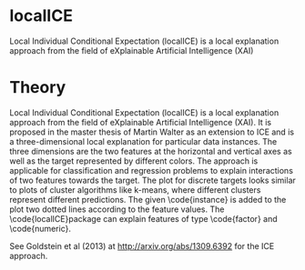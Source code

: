 # localICE
Local Individual Conditional Expectation (localICE) is a local explanation approach from the field of eXplainable Artificial Intelligence (XAI)

# Theory
Local Individual Conditional Expectation (localICE) is a local explanation approach from the field of eXplainable Artificial Intelligence (XAI). It is proposed in the master thesis of Martin Walter as an extension to ICE and is a three-dimensional local explanation for particular data instances. The three dimensions are the two features at the horizontal and vertical axes as well as the target represented by different colors. The approach is applicable for classification and regression problems to explain interactions of two features towards the target. The plot for discrete targets looks similar to plots of cluster algorithms like k-means, where different clusters represent different predictions. The given \code{instance} is added to the plot two dotted lines according to the feature values. The \code{localICE}package can explain features of type \code{factor} and \code{numeric}.

See Goldstein et al (2013) at http://arxiv.org/abs/1309.6392 for the ICE approach. 